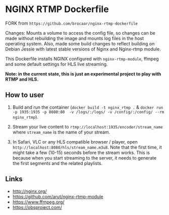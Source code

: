 NGINX RTMP Dockerfile
=====================

FORK from `https://github.com/brocaar/nginx-rtmp-dockerfile`

Changes:
Mounts a volume to access the config file, so changes can be made without rebuilding the image and mounts log files in the host operating system. Also, made some build changes to reflect building on Debian Jessie with latest stable versions of Nginx and Nginx-rtmp module.

This Dockerfile installs NGINX configured with `nginx-rtmp-module`, ffmpeg
and some default settings for HLS live streaming.

**Note: in the current state, this is just an experimental project to play with
RTMP and HLS.**


How to user
-----------

1. Build and run the container (`docker build -t nginx_rtmp .` &
   `docker run -p 1935:1935 -p 8080:80  -v /logs/:/logs/ -v /config/:/config/ --rm nginx_rtmp`).

2. Stream your live content to `rtmp://localhost:1935/encoder/stream_name` where
   `stream_name` is the name of your stream.

3. In Safari, VLC or any HLS compatible browser / player, open
   `http://localhost:8080/hls/stream_name.m3u8`. Note that the first time,
   it might take a few (10-15) seconds before the stream works. This is because
   when you start streaming to the server, it needs to generate the first
   segments and the related playlists.


Links
-----

* http://nginx.org/
* https://github.com/arut/nginx-rtmp-module
* https://www.ffmpeg.org/
* https://obsproject.com/

